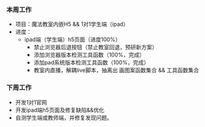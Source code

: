 ### 本周工作
* 项目：魔法教室内嵌H5 && 1对1学生端（ipad）
* 进度： 
    * ipad端（学生端）h5页面（进度100%）
      * 禁止浏览器后退按钮（禁止教室回退，预研新方案）
      * 添加浏览器版本检测工具函数（100%，完成）
      * 添加pad系统版本检测工具函数（100%，完成）      
      * 教室内直播，解耦live脚本，抽离出 画图案函数集合 && 工具函数集合
### 下周工作
* 开发1对1官网
* 开发ipad端h5页面及修复缺陷&&优化
* 自测学生端或教师端，并修复发现问题。



